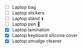 - [ ] Laptop bag
- [ ] Laptop stickers
- [ ] Laptop stand ⏫
- [ ] Laptop pen 🔽
- [x] Laptop lamination
- [x] Laptop keyboard silicone cover
- [x] Laptop smudge cleaner